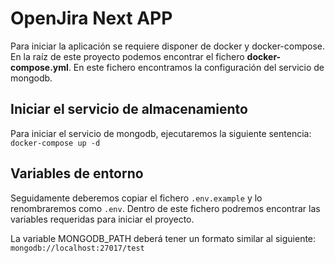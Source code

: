 # OpenJira Next APP

Para iniciar la aplicación se requiere disponer de docker y docker-compose. En la raíz de este proyecto podemos encontrar el fichero **docker-compose.yml**. En este fichero encontramos la configuración del servicio de mongodb.

## Iniciar el servicio de almacenamiento

Para iniciar el servicio de mongodb, ejecutaremos la siguiente sentencia:
`docker-compose up -d`

## Variables de entorno

Seguidamente deberemos copiar el fichero `.env.example` y lo renombraremos como `.env`. Dentro de este fichero podremos encontrar las variables requeridas para iniciar el proyecto.

La variable MONGODB_PATH deberá tener un formato similar al siguiente:
`mongodb://localhost:27017/test`
